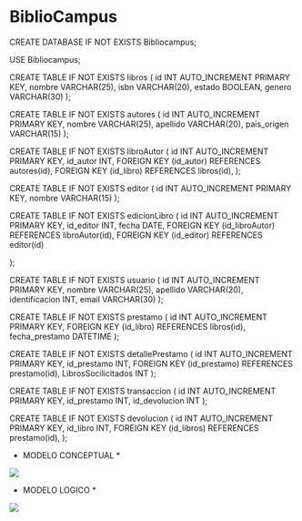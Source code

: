 # BiblioCampus


CREATE DATABASE IF NOT EXISTS Bibliocampus;

USE Bibliocampus;

CREATE TABLE IF NOT EXISTS libros (
    id INT AUTO_INCREMENT PRIMARY KEY,
    nombre VARCHAR(25),
    isbn VARCHAR(20),
    estado BOOLEAN,
    genero VARCHAR(30)
);

CREATE TABLE IF NOT EXISTS autores (
    id INT AUTO_INCREMENT PRIMARY KEY,
    nombre VARCHAR(25),
    apellido VARCHAR(20),
    pais_origen VARCHAR(15)
);

CREATE TABLE IF NOT EXISTS libroAutor (
    id INT AUTO_INCREMENT PRIMARY KEY,
    id_autor INT,
    FOREIGN KEY (id_autor) REFERENCES autores(id),
    FOREIGN KEY (id_libro) REFERENCES libros(id),
);

CREATE TABLE IF NOT EXISTS editor (
    id INT AUTO_INCREMENT PRIMARY KEY,
    nombre VARCHAR(15)
);

CREATE TABLE IF NOT EXISTS edicionLibro (
    id INT AUTO_INCREMENT PRIMARY KEY,
    id_editor INT,
    fecha DATE,
    FOREIGN KEY (id_libroAutor) REFERENCES libroAutor(id),
    FOREIGN KEY (id_editor) REFERENCES editor(id)
  
);

CREATE TABLE IF NOT EXISTS usuario (
    id INT AUTO_INCREMENT PRIMARY KEY,
    nombre VARCHAR(25),
    apellido VARCHAR(20),
    identificacion INT,
    email VARCHAR(30)
);

CREATE TABLE IF NOT EXISTS prestamo (
    id INT AUTO_INCREMENT PRIMARY KEY,
    FOREIGN KEY (id_libro) REFERENCES libros(id),
    fecha_prestamo DATETIME
);

CREATE TABLE IF NOT EXISTS detallePrestamo (
    id INT AUTO_INCREMENT PRIMARY KEY,
    id_prestamo INT,
    FOREIGN KEY (id_prestamo) REFERENCES prestamo(id),
    LibrosSocilicitados INT
);

CREATE TABLE IF NOT EXISTS transaccion (
    id INT AUTO_INCREMENT PRIMARY KEY,
    id_prestamo INT,
    id_devolucion INT
);

CREATE TABLE IF NOT EXISTS devolucion (
    id INT AUTO_INCREMENT PRIMARY KEY,
    id_libro INT,
    FOREIGN KEY (id_libros) REFERENCES prestamo(id),
);



* MODELO CONCEPTUAL *
<img src="https://github.com/user-attachments/assets/d93a7663-7931-427c-962d-458bb08fd8a3">

* MODELO LOGICO *
<img src= "https://github.com/user-attachments/assets/81f49b0a-8cbb-4e32-80e0-e22d38f60e7a">







